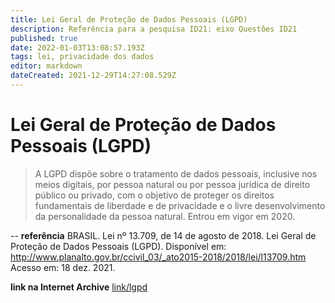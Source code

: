 ```yaml
---
title: Lei Geral de Proteção de Dados Pessoais (LGPD)
description: Referência para a pesquisa ID21: eixo Questões ID21
published: true
date: 2022-01-03T13:08:57.193Z
tags: lei, privacidade dos dados
editor: markdown
dateCreated: 2021-12-29T14:27:08.529Z
---
```


# Lei Geral de Proteção de Dados Pessoais (LGPD)
> A LGPD dispõe sobre o tratamento de dados pessoais, inclusive nos meios digitais, por pessoa natural ou por pessoa jurídica de direito público ou privado, com o objetivo de proteger os direitos fundamentais de liberdade e de privacidade e o livre desenvolvimento da personalidade da pessoa natural. Entrou em vigor em 2020. 

--
**referência**
BRASIL. Lei nº 13.709, de 14 de agosto de 2018. Lei Geral de Proteção de Dados Pessoais (LGPD). Disponível em: http://www.planalto.gov.br/ccivil_03/_ato2015-2018/2018/lei/l13709.htm Acesso em: 18 dez. 2021. 

**link na Internet Archive**
[link/lgpd](https://web.archive.org/web/20220103130743/http://www.planalto.gov.br/ccivil_03/_ato2015-2018/2018/lei/l13709.htm)